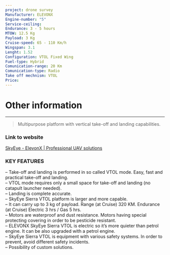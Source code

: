 ```yaml
---
project: drone survey
Manufacturer: ELEVONX
Engine-number: "5"
Service-ceiling: 
Endurance: 3 - 5 hours
MTOW: 12.5 Kg
Payload: 3 Kg
Cruise-speed: 65 - 110 Km/h
Wingspan: 3.1
Lenght: 1.52
Configuration: VTOL Fixed Wing
Fuel-type: Hybrid
Comunication-range: 20 Km
Comunication-type: Radio
Take off mechnism: VTOL
Price:
---
```

# Other information
---
>Multipurpose platform with vertical take-off and landing capabilities.
### Link to website
[SkyEye - ElevonX | Professional UAV solutions](https://www.elevonx.com/solutions/skyeye/)
### KEY FEATURES  
– Take-off and landing is performed in so called VTOL mode. Easy, fast and practical take-off and landing.  
– VTOL mode requires only a small space for take-off and landing (no catapult launcher needed).  
– Landing is complete accurate.  
– SkyEye Sierra VTOL platform is larger and more capable.   
– It can carry up to 3 kg of payload. Range (at Cruise) 320 KM. Endurance (at Cruise) Electric 3 hrs / Gas 5 hrs.  
– Motors are waterproof and dust resistance. Motors having special protecting covering in order to be pesticide resistant.  
– ELEVONX SkyEye Sierra VTOL is electric so it’s more quieter than petrol engine. It can be also upgraded with a petrol engine.  
– SkyEye Sierra VTOL is equipment with various safety systems. In order to prevent, avoid different safety incidents.  
– Possibility of custom solutions.
